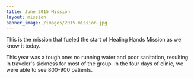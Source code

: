```yaml
---
title: June 2015 Mission
layout: mission
banner_image: /images/2015-mission.jpg
---
```


This is the mission that fueled the start of Healing Hands Mission as we know it today. 

This year was a tough one: no running water and poor sanitation, resulting in traveler's sickness for most of the group. In the four days of clinic, we were able to see 800-900 patients.